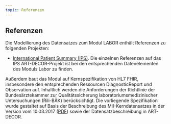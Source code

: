 ```yaml
---
topic: Referenzen
---
```

## Referenzen

Die Modellierung des Datensatzes zum Modul LABOR enthält Referenzen zu folgenden Projekten:

- [International Patient Summary (IPS)](http://hl7.org/fhir/uv/ips/history.html). Die einzelnen Referenzen auf das IPS ART-DECOR-Projekt ist bei den entsprechenden Datenelementen des Moduls Labor zu finden.

Außerdem baut das Modul auf Kernspezifikation von HL7 FHIR, insbesondere den entsprechenden Ressourcen DiagnosticReport und Observation auf. Inhaltlich werden die Anforderungen der Richtlinie der Bundesärztekammer zur Qualitätssicherung laboratoriumsmedizinischer Untersuchungen (Rili-BÄK) berücksichtigt. 
Die vorliegende Spezifikation wurde gestaltet auf Basis der Beschreibung des MII-Kerndatensatzes in der Version vom 10.03.2017 ([PDF](https://www.medizininformatik-initiative.de/sites/default/files/inline-files/MII_04_Kerndatensatz_1-0.pdf)) sowie der Datensatzbeschreibung in ART-DECOR.
